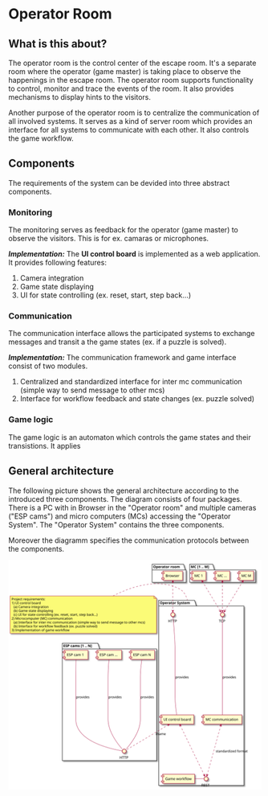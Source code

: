 # Operator Room

## What is this about?
The operator room is the control center of the escape room. It's a separate room where the operator (game master) is taking place to observe the happenings in the escape room.
The operator room supports functionality to control, monitor and trace the events of the room. It also provides mechanisms to display hints to the visitors.

Another purpose of the operator room is to centralize the communication of all involved systems. It serves as a kind of server room which provides an interface for all systems to communicate with each other. It also controls the game workflow.   
## Components
The requirements of the system can be devided into three abstract components.

### Monitoring
The monitoring serves as feedback for the operator (game master) to observe the visitors. This is for ex. camaras or microphones.

***Implementation:*** The **UI control board** is implemented as a web application. It provides following features:

  1. Camera integration
  2. Game state displaying
  3. UI for state controlling (ex. reset, start, step back…)

### Communication
The communication interface allows the participated systems to exchange messages and transit a the game states (ex. if a puzzle is solved).

***Implementation:*** The communication framework and game interface consist of two modules.

  1. Centralized and standardized interface for inter mc communication (simple way to send message to other mcs)
  2. Interface for workflow feedback and state changes (ex. puzzle solved)
   
### Game logic
The game logic is an automaton which controls the game states and their transistions. It applies

## General architecture
The following picture shows the general architecture according to the introduced three components. The diagram consists of four packages. There is a PC with in Browser in the "Operator room" and multiple cameras ("ESP cams") and micro computers (MCs) accessing the "Operator System". The "Operator System" contains the three components.

Moreover the diagramm specifies the communication protocols between the components.

![Design general system architecture](out/design/GeneralArchitecture.svg)